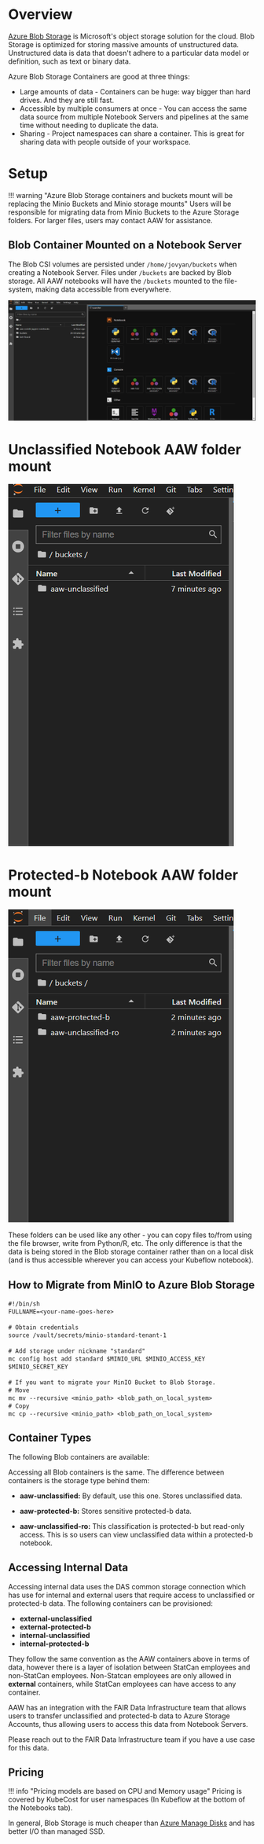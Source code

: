 # Overview

[Azure Blob Storage](https://learn.microsoft.com/en-us/azure/storage/blobs/storage-blobs-introduction)
is Microsoft's object storage solution for the cloud. Blob Storage is optimized
for storing massive amounts of unstructured data. Unstructured data is data that
doesn't adhere to a particular data model or definition, such as text or binary
data.

Azure Blob Storage Containers are good at three things:

- Large amounts of data - Containers can be huge: way bigger than hard drives.
  And they are still fast.
- Accessible by multiple consumers at once - You can access the same data source
  from multiple Notebook Servers and pipelines at the same time without needing
  to duplicate the data.
- Sharing - Project namespaces can share a container. This is great for sharing
  data with people outside of your workspace.

# Setup

<!-- prettier-ignore -->
!!! warning "Azure Blob Storage containers and buckets mount will be replacing the Minio Buckets and Minio storage mounts"
    Users will be responsible for migrating data from Minio Buckets to the Azure Storage folders. For larger files, users may contact AAW for assistance.

## Blob Container Mounted on a Notebook Server

<!-- prettier-ignore -->
The Blob CSI volumes are persisted under `/home/jovyan/buckets` when creating a Notebook Server. Files under `/buckets` are backed by Blob storage. All AAW notebooks will have the `/buckets` mounted to the file-system, making data accessible from everywhere.

![Blob folders mounted as Jupyter Notebook directories](../images/container-mount.png)

# Unclassified Notebook AAW folder mount

![Unclassified notebook folders mounted in Jupyter Notebook directories](../images/unclassified-mount.png)

# Protected-b Notebook AAW folder mount

![Protected-b notebooks mounted as Jupyter Notebook directories](../images/protectedb-mount.png)

These folders can be used like any other - you can copy files to/from using the
file browser, write from Python/R, etc. The only difference is that the data is
being stored in the Blob storage container rather than on a local disk (and is
thus accessible wherever you can access your Kubeflow notebook).

## How to Migrate from MinIO to Azure Blob Storage

```
#!/bin/sh
FULLNAME=<your-name-goes-here>

# Obtain credentials
source /vault/secrets/minio-standard-tenant-1

# Add storage under nickname "standard"
mc config host add standard $MINIO_URL $MINIO_ACCESS_KEY $MINIO_SECRET_KEY

# If you want to migrate your MinIO Bucket to Blob Storage.
# Move
mc mv --recursive <minio_path> <blob_path_on_local_system>
# Copy
mc cp --recursive <minio_path> <blob_path_on_local_system>
```

<!-- prettier-ignore -->
## Container Types

The following Blob containers are available:

Accessing all Blob containers is the same. The difference between containers is
the storage type behind them:

- **aaw-unclassified:** By default, use this one. Stores unclassified data.

- **aaw-protected-b:** Stores sensitive protected-b data.

- **aaw-unclassified-ro:** This classification is protected-b but read-only
  access. This is so users can view unclassified data within a protected-b
  notebook.

<!-- prettier-ignore -->
## Accessing Internal Data

<!-- prettier-ignore -->
Accessing internal data uses the DAS common storage connection which has use for internal and external users that require access to unclassified or protected-b data. The following containers can be provisioned:

- **external-unclassified**
- **external-protected-b**
- **internal-unclassified**
- **internal-protected-b**

They follow the same convention as the AAW containers above in terms of data,
however there is a layer of isolation between StatCan employees and non-StatCan
employees. Non-Statcan employees are only allowed in **external** containers,
while StatCan employees can have access to any container.

AAW has an integration with the FAIR Data Infrastructure team that allows users
to transfer unclassified and protected-b data to Azure Storage Accounts, thus
allowing users to access this data from Notebook Servers.

Please reach out to the FAIR Data Infrastructure team if you have a use case for
this data.

## Pricing

<!-- prettier-ignore -->
!!! info "Pricing models are based on CPU and Memory usage"
    Pricing is covered by KubeCost for user namespaces (In Kubeflow at the bottom of the Notebooks tab).

In general, Blob Storage is much cheaper than
[Azure Manage Disks](https://azure.microsoft.com/en-us/pricing/details/managed-disks/)
and has better I/O than managed SSD.
